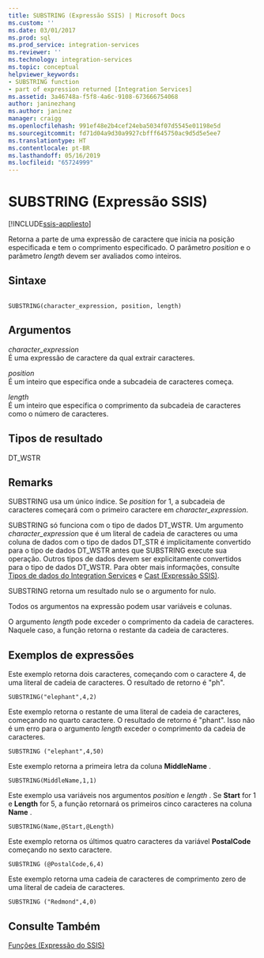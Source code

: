 ```yaml
---
title: SUBSTRING (Expressão SSIS) | Microsoft Docs
ms.custom: ''
ms.date: 03/01/2017
ms.prod: sql
ms.prod_service: integration-services
ms.reviewer: ''
ms.technology: integration-services
ms.topic: conceptual
helpviewer_keywords:
- SUBSTRING function
- part of expression returned [Integration Services]
ms.assetid: 3a46748a-f5f8-4a6c-9108-673666754068
author: janinezhang
ms.author: janinez
manager: craigg
ms.openlocfilehash: 991ef48e2b4cef24eba5034f07d5545e01198e5d
ms.sourcegitcommit: fd71d04a9d30a9927cbfff645750ac9d5d5e5ee7
ms.translationtype: HT
ms.contentlocale: pt-BR
ms.lasthandoff: 05/16/2019
ms.locfileid: "65724999"
---
```

# <a name="substring-ssis-expression"></a>SUBSTRING (Expressão SSIS)

[!INCLUDE[ssis-appliesto](../../includes/ssis-appliesto-ssvrpluslinux-asdb-asdw-xxx.md)]


  Retorna a parte de uma expressão de caractere que inicia na posição especificada e tem o comprimento especificado. O parâmetro *position* e o parâmetro *length* devem ser avaliados como inteiros.  
  
## <a name="syntax"></a>Sintaxe  
  
```  
  
SUBSTRING(character_expression, position, length)  
```  
  
## <a name="arguments"></a>Argumentos  
 *character_expression*  
 É uma expressão de caractere da qual extrair caracteres.  
  
 *position*  
 É um inteiro que especifica onde a subcadeia de caracteres começa.  
  
 *length*  
 É um inteiro que especifica o comprimento da subcadeia de caracteres como o número de caracteres.  
  
## <a name="result-types"></a>Tipos de resultado  
 DT_WSTR  
  
## <a name="remarks"></a>Remarks  
 SUBSTRING usa um único índice. Se *position* for 1, a subcadeia de caracteres começará com o primeiro caractere em *character_expression*.  
  
 SUBSTRING só funciona com o tipo de dados DT_WSTR. Um argumento *character_expression* que é um literal de cadeia de caracteres ou uma coluna de dados com o tipo de dados DT_STR é implicitamente convertido para o tipo de dados DT_WSTR antes que SUBSTRING execute sua operação. Outros tipos de dados devem ser explicitamente convertidos para o tipo de dados DT_WSTR. Para obter mais informações, consulte [Tipos de dados do Integration Services](../../integration-services/data-flow/integration-services-data-types.md) e [Cast &#40;Expressão SSIS&#41;](../../integration-services/expressions/cast-ssis-expression.md).  
  
 SUBSTRING retorna um resultado nulo se o argumento for nulo.  
  
 Todos os argumentos na expressão podem usar variáveis e colunas.  
  
 O argumento *length* pode exceder o comprimento da cadeia de caracteres. Naquele caso, a função retorna o restante da cadeia de caracteres.  
  
## <a name="expression-examples"></a>Exemplos de expressões  
 Este exemplo retorna dois caracteres, começando com o caractere 4, de uma literal de cadeia de caracteres. O resultado de retorno é "ph".  
  
```  
SUBSTRING("elephant",4,2)  
```  
  
 Este exemplo retorna o restante de uma literal de cadeia de caracteres, começando no quarto caractere. O resultado de retorno é "phant". Isso não é um erro para o argumento *length* exceder o comprimento da cadeia de caracteres.  
  
```  
SUBSTRING ("elephant",4,50)  
```  
  
 Este exemplo retorna a primeira letra da coluna **MiddleName** .  
  
```  
SUBSTRING(MiddleName,1,1)  
```  
  
 Este exemplo usa variáveis nos argumentos *position* e *length* . Se **Start** for 1 e **Length** for 5, a função retornará os primeiros cinco caracteres na coluna **Name** .  
  
```  
SUBSTRING(Name,@Start,@Length)  
```  
  
 Este exemplo retorna os últimos quatro caracteres da variável **PostalCode** começando no sexto caractere.  
  
```  
SUBSTRING (@PostalCode,6,4)  
```  
  
 Este exemplo retorna uma cadeia de caracteres de comprimento zero de uma literal de cadeia de caracteres.  
  
```  
SUBSTRING ("Redmond",4,0)  
```  
  
## <a name="see-also"></a>Consulte Também  
 [Funções &#40;Expressão do SSIS&#41;](../../integration-services/expressions/functions-ssis-expression.md)  
  
  
